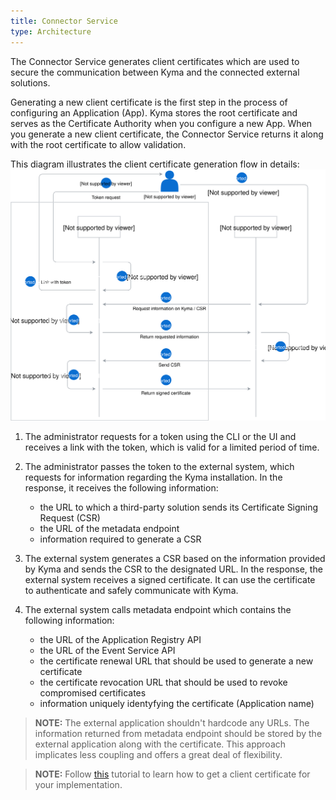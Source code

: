 ```yaml
---
title: Connector Service
type: Architecture
---
```


The Connector Service generates client certificates which are used to secure the communication between Kyma and the connected external solutions.        

Generating a new client certificate is the first step in the process of configuring an Application (App). Kyma stores the root certificate and serves as the Certificate Authority when you configure a new App. When you generate a new client certificate, the Connector Service returns it along with the root certificate to allow validation.  

This diagram illustrates the client certificate generation flow in details:
![Client certificate generation operation flow](./assets/002-automatic-configuration.svg)

1. The administrator requests for a token using the CLI or the UI and receives a link with the token, which is valid for a limited period of time.

2. The administrator passes the token to the external system, which requests for information regarding the Kyma installation. In the response, it receives the following information:
    - the URL to which a third-party solution sends its Certificate Signing Request (CSR)
    - the URL of the metadata endpoint
    - information required to generate a CSR

3. The external system generates a CSR based on the information provided by Kyma and sends the CSR to the designated URL. In the response, the external system receives a signed certificate. It can use the certificate to authenticate and safely communicate with Kyma.

4. The external system calls metadata endpoint which contains the following information:
    - the URL of the Application Registry API
    - the URL of the Event Service API
    - the certificate renewal URL that should be used to generate a new certificate
    - the certificate revocation URL that should be used to revoke compromised certificates
    - information uniquely identyfying the certificate (Application name) 


>**NOTE:** The external application shouldn't hardcode any URLs. The information returned from metadata endpoint should be stored by the external application along with the certificate. This approach implicates less coupling and offers a great deal of flexibility. 

>**NOTE:** Follow [this](#tutorials-get-the-client-certificate) tutorial to learn how to get a client certificate for your implementation.
